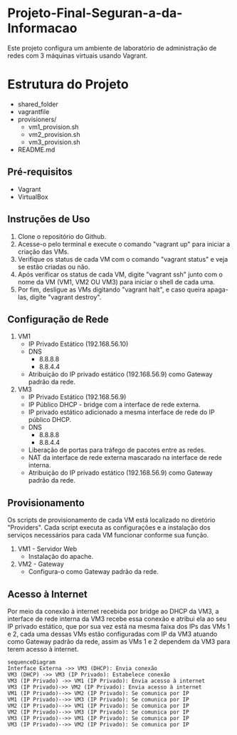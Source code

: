 # Projeto-Final-Seguran-a-da-Informacao

Este projeto configura um ambiente de laboratório de administração de redes com 3 máquinas virtuais usando Vagrant.


# Estrutura do Projeto
- shared_folder
- vagrantfile
- provisioners/
	- vm1_provision.sh
	- vm2_provision.sh
	- vm3_provision.sh
- README.md

## Pré-requisitos

- Vagrant
- VirtualBox

## Instruções de Uso

1. Clone o repositório do Github.
2. Acesse-o pelo terminal e execute o comando "vagrant up" para iniciar a criação das VMs.
3. Verifique os status de cada VM com o comando "vagrant status" e veja se estão criadas ou não.
4. Após verificar os status de cada VM, digite "vagrant ssh" junto com o nome da VM (VM1, VM2 OU VM3) para iniciar o shell de cada uma.
5. Por fim, desligue as VMs digitando "vagrant halt", e caso queira apaga-las, digite "vagrant destroy".

## Configuração de Rede

1. VM1
	- IP Privado Estático (192.168.56.10)
	- DNS
		- 8.8.8.8
		- 8.8.4.4
	-  Atribuição do IP privado estático (192.168.56.9) como Gateway padrão da rede.
2. VM3
	- IP Privado Estático (192.168.56.9)
	- IP Público DHCP - bridge com a interface de rede externa.
	- IP privado estático adicionado a mesma interface de rede do IP público DHCP.
	-  DNS
		- 8.8.8.8
		- 8.8.4.4
	- Liberação de portas para tráfego de pacotes entre as redes.
	- NAT da interface de rede externa mascarado na interface de rede interna.
	- Atribuição do IP privado estático (192.168.56.9) como Gateway padrão da rede.

## Provisionamento

Os scripts de provisionamento de cada VM está localizado no diretório "Providers". Cada script executa as configurações e a instalação dos serviços necessários para cada VM funcionar conforme sua função.
1. VM1 - Servidor Web
	- Instalação do apache.
2. VM2 - Gateway
	- Configura-o como Gateway padrão da rede.

## Acesso à Internet

Por meio da conexão à internet recebida por bridge ao DHCP da VM3, a interface de rede interna da VM3 recebe essa conexão e atribui ela ao seu IP privado estático, que por sua vez está na mesma faixa dos IPs das VMs 1 e 2, cada uma dessas VMs estão configuradas com IP da VM3 atuando como Gateway padrão da rede, assim as VMs 1 e 2 dependem da VM3 para terem acesso à internet.

```mermaid
sequenceDiagram
Interface Externa ->> VM3 (DHCP): Envia conexão
VM3 (DHCP) ->> VM3 (IP Privado): Estabelece conexão
VM3 (IP Privado) ->> VM1 (IP Privado): Envia acesso à internet
VM3 (IP Privado)->> VM2 (IP Privado): Envia acesso à internet
VM1 (IP Privado)-->> VM2 (IP Privado): Se comunica por IP
VM1 (IP Privado)-->> VM3 (IP Privado): Se comunica por IP
VM2 (IP Privado)-->> VM1 (IP Privado): Se comunica por IP
VM2 (IP Privado)-->> VM3 (IP Privado): Se comunica por IP
VM3 (IP Privado)-->> VM1 (IP Privado): Se comunica por IP
VM3 (IP Privado)-->> VM2 (IP Privado): Se comunica por IP
